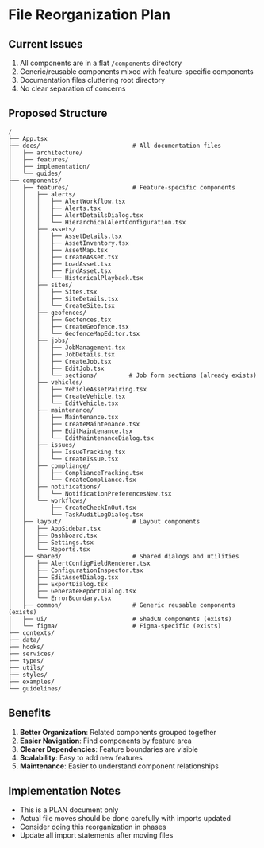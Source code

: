 # File Reorganization Plan

## Current Issues
1. All components are in a flat `/components` directory
2. Generic/reusable components mixed with feature-specific components
3. Documentation files cluttering root directory
4. No clear separation of concerns

## Proposed Structure

```
/
├── App.tsx
├── docs/                          # All documentation files
│   ├── architecture/
│   ├── features/
│   ├── implementation/
│   └── guides/
├── components/
│   ├── features/                  # Feature-specific components
│   │   ├── alerts/
│   │   │   ├── AlertWorkflow.tsx
│   │   │   ├── Alerts.tsx
│   │   │   ├── AlertDetailsDialog.tsx
│   │   │   └── HierarchicalAlertConfiguration.tsx
│   │   ├── assets/
│   │   │   ├── AssetDetails.tsx
│   │   │   ├── AssetInventory.tsx
│   │   │   ├── AssetMap.tsx
│   │   │   ├── CreateAsset.tsx
│   │   │   ├── LoadAsset.tsx
│   │   │   ├── FindAsset.tsx
│   │   │   └── HistoricalPlayback.tsx
│   │   ├── sites/
│   │   │   ├── Sites.tsx
│   │   │   ├── SiteDetails.tsx
│   │   │   └── CreateSite.tsx
│   │   ├── geofences/
│   │   │   ├── Geofences.tsx
│   │   │   ├── CreateGeofence.tsx
│   │   │   └── GeofenceMapEditor.tsx
│   │   ├── jobs/
│   │   │   ├── JobManagement.tsx
│   │   │   ├── JobDetails.tsx
│   │   │   ├── CreateJob.tsx
│   │   │   ├── EditJob.tsx
│   │   │   └── sections/         # Job form sections (already exists)
│   │   ├── vehicles/
│   │   │   ├── VehicleAssetPairing.tsx
│   │   │   ├── CreateVehicle.tsx
│   │   │   └── EditVehicle.tsx
│   │   ├── maintenance/
│   │   │   ├── Maintenance.tsx
│   │   │   ├── CreateMaintenance.tsx
│   │   │   ├── EditMaintenance.tsx
│   │   │   └── EditMaintenanceDialog.tsx
│   │   ├── issues/
│   │   │   ├── IssueTracking.tsx
│   │   │   └── CreateIssue.tsx
│   │   ├── compliance/
│   │   │   ├── ComplianceTracking.tsx
│   │   │   └── CreateCompliance.tsx
│   │   ├── notifications/
│   │   │   └── NotificationPreferencesNew.tsx
│   │   └── workflows/
│   │       ├── CreateCheckInOut.tsx
│   │       └── TaskAuditLogDialog.tsx
│   ├── layout/                    # Layout components
│   │   ├── AppSidebar.tsx
│   │   ├── Dashboard.tsx
│   │   ├── Settings.tsx
│   │   └── Reports.tsx
│   ├── shared/                    # Shared dialogs and utilities
│   │   ├── AlertConfigFieldRenderer.tsx
│   │   ├── ConfigurationInspector.tsx
│   │   ├── EditAssetDialog.tsx
│   │   ├── ExportDialog.tsx
│   │   ├── GenerateReportDialog.tsx
│   │   └── ErrorBoundary.tsx
│   ├── common/                    # Generic reusable components (exists)
│   ├── ui/                        # ShadCN components (exists)
│   └── figma/                     # Figma-specific (exists)
├── contexts/
├── data/
├── hooks/
├── services/
├── types/
├── utils/
├── styles/
├── examples/
└── guidelines/
```

## Benefits
1. **Better Organization**: Related components grouped together
2. **Easier Navigation**: Find components by feature area
3. **Clearer Dependencies**: Feature boundaries are visible
4. **Scalability**: Easy to add new features
5. **Maintenance**: Easier to understand component relationships

## Implementation Notes
- This is a PLAN document only
- Actual file moves should be done carefully with imports updated
- Consider doing this reorganization in phases
- Update all import statements after moving files
